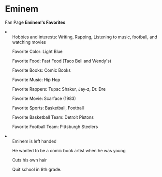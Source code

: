 # Eminem
Fan Page
<Strong>Eminem's Favorites</Strong>
        <li>
            <ul>Hobbies and interests: Writing, Rapping, Listening to music, football, and watching movies</ul>
            <ul>Favorite Color: Light Blue</ul>
            <ul>Favorite Food: Fast Food (Taco Bell and Wendy's)</ul>
            <ul>Favorite Books: Comic Books</ul>
            <ul>Favorite Music: Hip Hop</ul>
            <ul>Favorite Rappers: Tupac Shakur, Jay-z, Dr. Dre</ul>
            <ul>Favorite Movie: Scarface (1983)</ul>
            <ul>Favorite Sports: Basketball, Football</ul>
            <ul>Favorite Basketball Team: Detroit Pistons</ul>
            <ul>Favorite Football Team: Pittsburgh Steelers</ul>
        </li>
        <li>
            <ul>Eminem is left handed</ul>
            <ul>He wanted to be a comic book artist when he was young</ul>
            <ul>Cuts his own hair</ul>
            <ul>Quit school in 9th grade.</ul>
        </li>
